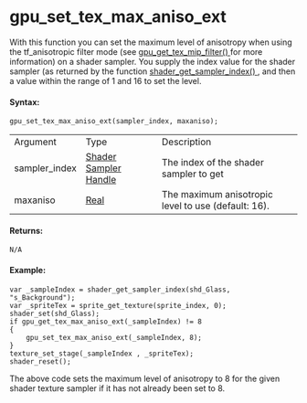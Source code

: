 # gpu_set_tex_max_aniso_ext

With this function you can set the maximum level of anisotropy when
using the tf_anisotropic filter mode (see [ gpu_get_tex_mip_filter()
](gpu_get_tex_mip_filter) for more information) on a shader sampler.
You supply the index value for the shader sampler (as returned by the
function [ shader_get_sampler_index()
](../../Asset_Management/Shaders/shader_get_sampler_index) , and
then a value within the range of 1 and 16 to set the level.

#### Syntax:

``` gml
gpu_set_tex_max_aniso_ext(sampler_index, maxaniso);
```

|               |                                                                                                                                  |                                                     |
|---------------|----------------------------------------------------------------------------------------------------------------------------------|-----------------------------------------------------|
| Argument      | Type                                                                                                                             | Description                                         |
| sampler_index |  [Shader Sampler Handle](../../../../../GameMaker_Language/GML_Reference/Asset_Management/Shaders/shader_get_sampler_index)  | The index of the shader sampler to get              |
| maxaniso      |  [Real](../../../../../GameMaker_Language/GML_Overview/Data_Types)                                                           | The maximum anisotropic level to use (default: 16). |

#### Returns:

``` gml
N/A
```

#### Example:

``` gml
var _sampleIndex = shader_get_sampler_index(shd_Glass, "s_Background");
var _spriteTex = sprite_get_texture(sprite_index, 0);
shader_set(shd_Glass);
if gpu_get_tex_max_aniso_ext(_sampleIndex) != 8
{
    gpu_set_tex_max_aniso_ext(_sampleIndex, 8);
}
texture_set_stage(_sampleIndex , _spriteTex);
shader_reset();
```

The above code sets the maximum level of anisotropy to 8 for the given
shader texture sampler if it has not already been set to 8.
